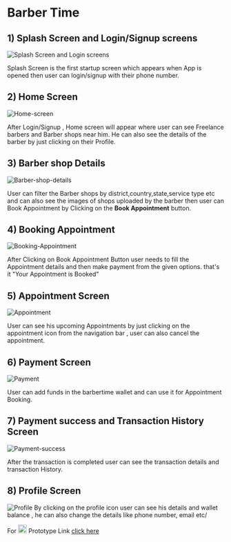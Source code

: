 # Barber Time

## 1) Splash Screen and Login/Signup screens

![Splash Screen and Login screens](https://github.com/neerajdhakad/winter-of-contributing/blob/UI_UX/UI_UX/Barber%20Time%20App%20design/Splash-Login-Signup-pages.png)

Splash Screen is the first startup screen which appears when App is opened then user can login/signup with their phone number.


## 2) Home Screen

![Home-screen](https://github.com/neerajdhakad/winter-of-contributing/blob/UI_UX/UI_UX/Barber%20Time%20App%20design/Home-screen-details.png)

After Login/Signup , Home screen will appear where user can see Freelance barbers and Barber shops near him. He can also see the details of the barber by just clicking on their
Profile.


## 3) Barber shop Details

![Barber-shop-details](https://github.com/neerajdhakad/winter-of-contributing/blob/UI_UX/UI_UX/Barber%20Time%20App%20design/Barber-shop-details.png)

User can filter the Barber shops by district,country,state,service type etc and can also see the images of shops uploaded by the barber then user can Book Appointment by Clicking on the <b> Book Appointment</b> button.


## 4) Booking Appointment

![Booking-Appointment](https://github.com/neerajdhakad/winter-of-contributing/blob/UI_UX/UI_UX/Barber%20Time%20App%20design/Booking-Appointment.png)
  
After Clicking on Book Appointment Button user needs to fill the Appointment details and then make payment from the given options.
that's it "Your Appointment is Booked"


## 5) Appointment Screen

![Appointment](https://github.com/neerajdhakad/winter-of-contributing/blob/UI_UX/UI_UX/Barber%20Time%20App%20design/Appointment.png)

User can see his upcoming Appointments by just clicking on the appointment icon from the navigation bar , user can also cancel the appointment.


## 6) Payment Screen

![Payment](https://github.com/neerajdhakad/winter-of-contributing/blob/UI_UX/UI_UX/Barber%20Time%20App%20design/Payment.png)

User can add funds in the barbertime wallet and can use it for Appointment Booking.

## 7) Payment success and Transaction History Screen

![Payment-success](https://github.com/neerajdhakad/winter-of-contributing/blob/UI_UX/UI_UX/Barber%20Time%20App%20design/Payment-success-transaction-history.png)

After the transaction is completed user can see the transaction details and transaction History.


## 8) Profile Screen

![Profile](https://github.com/neerajdhakad/winter-of-contributing/blob/UI_UX/UI_UX/Barber%20Time%20App%20design/Profile.png)
By clicking on the profile icon user can see his details and wallet balance , he can also change the details like phone number, email etc/ 


For <img src="https://github.com/neerajdhakad/winter-of-contributing/blob/UI_UX/UI_UX/Barber%20Time%20App%20design/figma_logo.png" alt="Figma logo" width="20" height="20">
Prototype Link <a href="https://www.figma.com/file/7jpeJmvnMzBG4s5iisc9xf/BarberTime-App-Design?node-id=0%3A1">click here</a>
